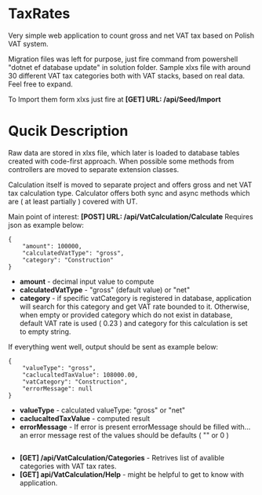 # TaxRates
Very simple web application to count gross and net VAT tax based on Polish VAT system.

Migration files was left for purpose, just fire command from powershell "dotnet ef database update" in solution folder. 
Sample xlxs file with around 30 different VAT tax categories both with VAT stacks, based on real data. Feel free to expand. 

To Import them form xlxs just fire at **[GET] URL: <Host>/api/Seed/Import**

# Qucik Description
Raw data are stored in xlxs file, which later is loaded to database tables created with code-first approach. 
When possible some methods from controllers are moved to separate extension classes. 

Calculation itself is moved to separate project and offers gross and net VAT tax calculation type. Calculator offers both sync and async methods which are ( at least partially )
covered with UT.

Main point of interest:
**[POST] URL: <Host>/api/VatCalculation/Calculate**
Requires json as example below:

    {
        "amount": 100000,
        "calculatedVatType": "gross",
        "category": "Construction"
    }
 
* **amount** - decimal input value to compute
* **calculatedVatType** - "gross" (default value) or "net" 
* **category** -  if specific vatCategory is registered in database, application will search for this category and get VAT rate bounded to it. Otherwise, when empty or provided category
which do not exist in database, default VAT rate is used ( 0.23 ) and category for this calculation is set to empty string.

If everything went well, output should be sent as example below:

    {
        "valueType": "gross",
        "caclucaltedTaxValue": 108000.00,
        "vatCategory": "Construction",
        "errorMessage": null
    }
    
* **valueType** - calculated valueType: "gross" or "net"
* **caclucaltedTaxValue** - computed result
* **errorMessage** - If error is present errorMessage should be filled with... an error message rest of the values should be defaults ( "" or 0 ) 
 ##
- **[GET] /api/VatCalculation/Categories** - Retrives list of avalible categories with VAT tax rates.
- **[GET] api/VatCalculation/Help**  - might be helpful to get to know with application. 
